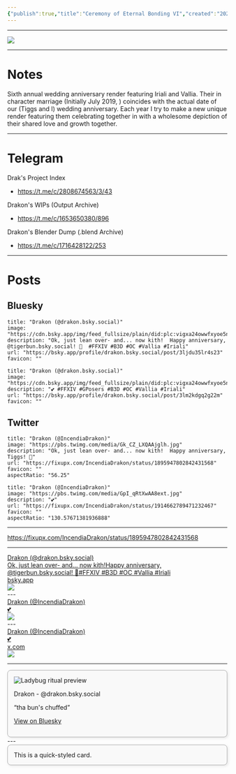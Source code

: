 ```yaml
---
{"publish":true,"title":"Ceremony of Eternal Bonding VI","created":"2025-03-01","modified":"2025-07-29T19:02:37.596-04:00","published":"2025-03-01","tags":["blender","render"],"cssclasses":"","socialImage":"https://shiitake.us-east.host.bsky.network/xrpc/com.atproto.sync.getBlob?did=did%3Aplc%3Avigxa24owwfxyoe5nnweh7i4&cid=bafkreidyxzlortntwyeawnu6qmmxssv3h2bw7lgybrff6mzvrjhte5m22e","date":"2025-03-01","project":"2025 FFXIV Wedding Anniversary","universe":"Final Fantasy XIV","characters":["Vallia","Iriali"],"is_nsfw":false,"image":"https://shiitake.us-east.host.bsky.network/xrpc/com.atproto.sync.getBlob?did=did%3Aplc%3Avigxa24owwfxyoe5nnweh7i4&cid=bafkreidyxzlortntwyeawnu6qmmxssv3h2bw7lgybrff6mzvrjhte5m22e","slug":"ffxiv-anniversary-2025"}
---
```


---
![](https://shiitake.us-east.host.bsky.network/xrpc/com.atproto.sync.getBlob?did=did%3Aplc%3Avigxa24owwfxyoe5nnweh7i4&cid=bafkreidyxzlortntwyeawnu6qmmxssv3h2bw7lgybrff6mzvrjhte5m22e)

---

# Notes

Sixth annual wedding anniversary render featuring Iriali and Vallia. Their in character marriage (Initially July 2019, ) coincides with the actual date of our (Tiggs and I) wedding anniversary. Each year I try to make a new unique render featuring them celebrating together in with a wholesome depiction of their shared love and growth together.

---

# Telegram

Drak's Project Index
* https://t.me/c/2808674563/3/43

Drakon's WIPs (Output Archive)
* https://t.me/c/1653650380/896

Drakon's Blender Dump (.blend Archive)
* https://t.me/c/1716428122/253

---

# Posts

## Bluesky

```embed
title: "Drakon (@drakon.bsky.social)"
image: "https://cdn.bsky.app/img/feed_fullsize/plain/did:plc:vigxa24owwfxyoe5nnweh7i4/bafkreigw5beby32q7ieinnskjwvyaulezt5smc63l5g4tji2uiky5l7aqi@jpeg"
description: "Ok, just lean over- and... now kith!  Happy anniversary, @tigerbun.bsky.social! 💝  #FFXIV #B3D #OC #Vallia #Iriali"
url: "https://bsky.app/profile/drakon.bsky.social/post/3ljdu35lr4s23"
favicon: ""
```

```embed
title: "Drakon (@drakon.bsky.social)"
image: "https://cdn.bsky.app/img/feed_fullsize/plain/did:plc:vigxa24owwfxyoe5nnweh7i4/bafkreid2xwqwfkbmyfcr3nso65mu7jmku26jkmcpnurhq2hox5zuo7r6oq@jpeg"
description: "💕 #FFXIV #GPosers #B3D #OC #Vallia #Iriali"
url: "https://bsky.app/profile/drakon.bsky.social/post/3lm2kdgq2g22m"
favicon: ""
```

## Twitter

```embed
title: "Drakon (@IncendiaDrakon)"
image: "https://pbs.twimg.com/media/Gk_CZ_LXQAAjglh.jpg"
description: "Ok, just lean over- and... now kith!  Happy anniversary, Tiggs! 💝"
url: "https://fixupx.com/IncendiaDrakon/status/1895947802842431568"
favicon: ""
aspectRatio: "56.25"
```

```embed
title: "Drakon (@IncendiaDrakon)"
image: "https://pbs.twimg.com/media/GpI_qRtXwAA8ext.jpg"
description: "💕"
url: "https://fixupx.com/IncendiaDrakon/status/1914662789471232467"
favicon: ""
aspectRatio: "130.57671381936888"
```

---

https://fixupx.com/IncendiaDrakon/status/1895947802842431568

---
<div data-auto-card-link-depth="-1" class="auto-card-link-container"><a href="https://bsky.app/profile/drakon.bsky.social/post/3ljdu35lr4s23" class="auto-card-link-card" target="_blank" rel="noopener nofollow"><div class="auto-card-link-main"><div class="auto-card-link-title">Drakon (@drakon.bsky.social)</div><div class="auto-card-link-description">Ok, just lean over- and... now kith!Happy anniversary, @tigerbun.bsky.social! 💝#FFXIV #B3D #OC #Vallia #Iriali</div><div class="auto-card-link-host"><span>bsky.app</span></div></div><img draggable="false" src="https://cdn.bsky.app/img/feed_thumbnail/plain/did:plc:vigxa24owwfxyoe5nnweh7i4/bafkreigw5beby32q7ieinnskjwvyaulezt5smc63l5g4tji2uiky5l7aqi@jpeg" class="auto-card-link-thumbnail" /></a></div>
---
<div data-auto-card-link-depth="-1" class="auto-card-link-container"><a href="https://fixupx.com/IncendiaDrakon/status/1914662789471232467" class="auto-card-link-card" target="_blank" rel="noopener nofollow"><div class="auto-card-link-main"><div class="auto-card-link-title">Drakon (@IncendiaDrakon)</div><div class="auto-card-link-description">💕</div><div class="auto-card-link-host"></div></div><img draggable="false" src="https://pbs.twimg.com/media/GpI_qRtXwAA8ext.jpg" class="auto-card-link-thumbnail" /></a></div>
---
<div data-auto-card-link-depth="-1" class="auto-card-link-container"><a href="https://fixupx.com/IncendiaDrakon/status/1914662789471232467" class="auto-card-link-card" target="_blank" rel="noopener nofollow"><div class="auto-card-link-main"><div class="auto-card-link-title">Drakon (@IncendiaDrakon)</div><div class="auto-card-link-description">💕</div><div class="auto-card-link-host"><span>x.com</span></div></div><img draggable="false" src="https://pbs.twimg.com/media/GpI_qRtXwAA8ext.jpg" class="auto-card-link-thumbnail" /></a></div>

---
<div class="social-card horizontal">
  <img src="https://cdn.bsky.app/img/feed_fullsize/plain/did:plc:vigxa24owwfxyoe5nnweh7i4/bafkreifnvqsnq2rltlvglvk6svfnmi57nv65kreajpvjhgxo7fmmomh63a@jpeg" alt="Ladybug ritual preview" class="card-image">
  <div class="card-body">
    <p class="card-author">Drakon - @drakon.bsky.social</p>
    <p class="card-text">“tha bun's chuffed”</p>
    <p class="card-footer">
      <a href="https://bsky.app/profile/drakon.bsky.social/post/3lapao7eob22f" target="_blank">View on Bluesky</a>
    </p>
  </div>
</div>
---


<style>
  .social-card {
    border: 1px solid #aaa;
    border-radius: 8px;
    padding: 1em;
    background-color: #f9f9f9;
    max-width: 700px;
    box-shadow: 2px 2px 6px rgba(0,0,0,0.1);
  }
</style>

<div class="social-card">
  This is a quick-styled card.
</div>
